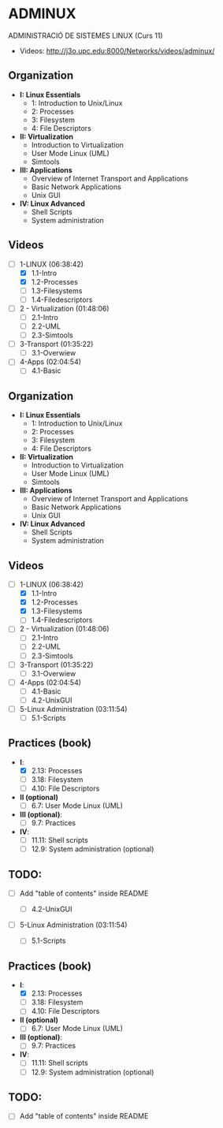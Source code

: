 # ADMINUX
ADMINISTRACIÓ DE SISTEMES LINUX (Curs 11)
- Videos: http://j3o.upc.edu:8000/Networks/videos/adminux/

## Organization
- **I: Linux Essentials**  
  - 1: Introduction to Unix/Linux
  - 2: Processes
  - 3: Filesystem
  - 4: File Descriptors
- **II: Virtualization**
  - Introduction to Virtualization
  - User Mode Linux (UML)
  - Simtools
- **III: Applications**
  - Overview of Internet Transport and Applications
  - Basic Network Applications
  - Unix GUI
- **IV: Linux Advanced**
  - Shell Scripts
  - System administration

## Videos
- [ ] 1-LINUX (06:38:42)
  - [x] 1.1-Intro
  - [x] 1.2-Processes
  - [ ] 1.3-Filesystems
  - [ ] 1.4-Filedescriptors
- [ ] 2 - Virtualization (01:48:06) 
  - [ ] 2.1-Intro
  - [ ] 2.2-UML
  - [ ] 2.3-Simtools
- [ ] 3-Transport (01:35:22)
  - [ ] 3.1-Overwiew
- [ ] 4-Apps (02:04:54)
  - [ ] 4.1-Basic

## Organization
- **I: Linux Essentials**  
  - 1: Introduction to Unix/Linux
  - 2: Processes
  - 3: Filesystem
  - 4: File Descriptors
- **II: Virtualization**
  - Introduction to Virtualization
  - User Mode Linux (UML)
  - Simtools
- **III: Applications**
  - Overview of Internet Transport and Applications
  - Basic Network Applications
  - Unix GUI
- **IV: Linux Advanced**
  - Shell Scripts
  - System administration

## Videos
- [ ] 1-LINUX (06:38:42)
  - [x] 1.1-Intro
  - [x] 1.2-Processes
  - [x] 1.3-Filesystems
  - [ ] 1.4-Filedescriptors
- [ ] 2 - Virtualization (01:48:06) 
  - [ ] 2.1-Intro
  - [ ] 2.2-UML
  - [ ] 2.3-Simtools
- [ ] 3-Transport (01:35:22)
  - [ ] 3.1-Overwiew
- [ ] 4-Apps (02:04:54)
  - [ ] 4.1-Basic
  - [ ] 4.2-UnixGUI
- [ ] 5-Linux Administration (03:11:54)
  - [ ] 5.1-Scripts

## Practices (book)
- **I**:
  - [x] 2.13: Processes
  - [ ] 3.18: Filesystem
  - [ ] 4.10: File Descriptors
- **II (optional)** 
  - [ ] 6.7: User Mode Linux (UML)
- **III (optional)**:
  - [ ] 9.7: Practices
- **IV**:
  - [ ] 11.11: Shell scripts
  - [ ] 12.9: System administration (optional)

## TODO:
- [ ] Add "table of contents" inside README

  - [ ] 4.2-UnixGUI
- [ ] 5-Linux Administration (03:11:54)
  - [ ] 5.1-Scripts

## Practices (book)
- **I**:
  - [x] 2.13: Processes
  - [ ] 3.18: Filesystem
  - [ ] 4.10: File Descriptors
- **II (optional)** 
  - [ ] 6.7: User Mode Linux (UML)
- **III (optional)**:
  - [ ] 9.7: Practices
- **IV**:
  - [ ] 11.11: Shell scripts
  - [ ] 12.9: System administration (optional)

## TODO:
- [ ] Add "table of contents" inside README
